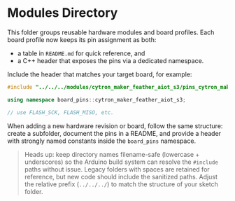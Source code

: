# Modules Directory

This folder groups reusable hardware modules and board profiles. Each board
profile now keeps its pin assignment as both:

- a table in `README.md` for quick reference, and
- a C++ header that exposes the pins via a dedicated namespace.

Include the header that matches your target board, for example:

```cpp
#include "../../../modules/cytron_maker_feather_aiot_s3/pins_cytron_maker_feather_aiot_s3.h"

using namespace board_pins::cytron_maker_feather_aiot_s3;

// use FLASH_SCK, FLASH_MISO, etc.
```

When adding a new hardware revision or board, follow the same structure:
create a subfolder, document the pins in a README, and provide a header with
strongly named constants inside the `board_pins` namespace.

> Heads up: keep directory names filename-safe (lowercase + underscores) so the
> Arduino build system can resolve the `#include` paths without issue. Legacy
> folders with spaces are retained for reference, but new code should include
> the sanitized paths. Adjust the relative prefix (`../../../`) to match the
> structure of your sketch folder.
